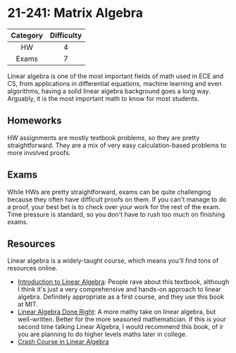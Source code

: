 # 21-241: Matrix Algebra

| Category | Difficulty |
| :------: | :--------: |
|   HW     |     4      |
|  Exams   |     7      |

Linear algebra is one of the most important fields of math used in ECE and CS,
from applications in differential equations, machine learning and even algorithms,
having a solid linear algebra background goes a long way. Arguably, it is the most
important math to know for most students.

## Homeworks

HW assignments are mostly textbook problems, so they are pretty straightforward.
They are a mix of very easy calculation-based problems to more involved proofs.

## Exams

While HWs are pretty straightforward, exams can be quite challenging because they often
have difficult proofs on them. If you can't manage to do a proof, your best bet is to
check over your work for the rest of the exam.
Time pressure is standard, so you don't have to rush too much on finishing exams.

## Resources

Linear algebra is a widely-taught course, which means you'll find tons of resources online.

- [Introduction to Linear Algebra](https://amzn.to/3b3wPKF): People rave about this textbook, although I think it's just a very comprehensive and hands-on approach to linear algebra. Definitely appropriate as a first course, and they use this book at MIT.
- [Linear Algebra Done Right](https://amzn.to/3xAjlxE): A more mathy take on linear algebra, but well-written. Better for the more seasoned mathematician. If this is your second time talking Linear Algebra, I would recommend this book, of ir you are planning to do higher levels maths later in college.
- [Crash Course in Linear Algebra](http://athena.nitc.ac.in/~kmurali/Courses/MFCS15/Fakonas.pdf)